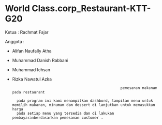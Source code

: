 # World Class.corp_Restaurant-KTT-G20

Ketua : Rachmat Fajar

Anggota :
- Alifan Naufally Atha
- Muhammad Danish Rabbani
- Muhammad Ichsan
- Rizka Nawatul Azka



                                                        pemesanan makanan pada restaurant
                                                        
        pada program ini kami menampilkan dashbord, tampilan menu untuk memilih makanan, minuman dan dessert di lanjutkan untuk memasukkan harga
        pada setiap menu yang tersedia dan di lakukan pembayaranberdasarkan pemesanan customer .
        
                                              
